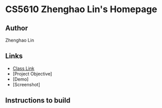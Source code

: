 # CS5610 Zhenghao Lin's Homepage

## Author

Zhenghao Lin

## Links

- [Class Link](https://johnguerra.co/classes/webDevelopment_fall_2021/)
- [Project Objective]
- [Demo]
- [Screenshot]

## Instructions to build
